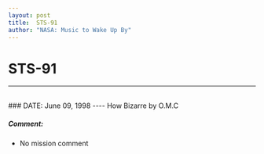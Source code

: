```yaml
---
layout: post
title:  STS-91
author: "NASA: Music to Wake Up By"
---
```


# STS-91
----
<br/>
### DATE: June 09, 1998
----
How Bizarre by O.M.C

##### Comment:
* No mission comment
